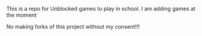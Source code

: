 This is a repo for Unblocked games to play in school.
I am adding games at the moment


No making forks of this project without my consent!!!
